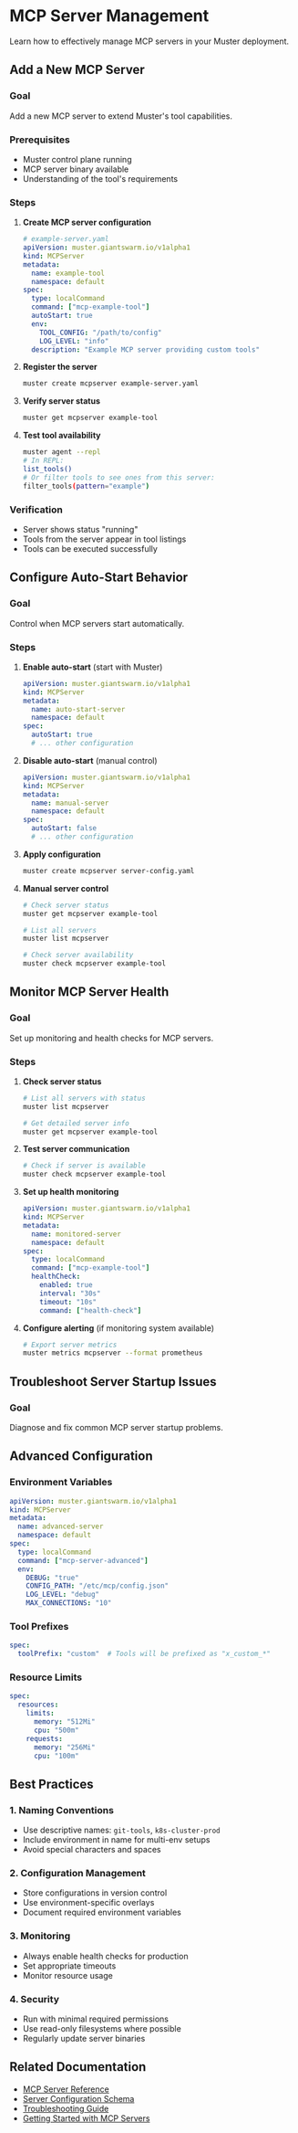# MCP Server Management

Learn how to effectively manage MCP servers in your Muster deployment.

## Add a New MCP Server

### Goal
Add a new MCP server to extend Muster's tool capabilities.

### Prerequisites
- Muster control plane running
- MCP server binary available
- Understanding of the tool's requirements

### Steps

1. **Create MCP server configuration**
   
   ```yaml
   # example-server.yaml
   apiVersion: muster.giantswarm.io/v1alpha1
   kind: MCPServer
   metadata:
     name: example-tool
     namespace: default
   spec:
     type: localCommand
     command: ["mcp-example-tool"]
     autoStart: true
     env:
       TOOL_CONFIG: "/path/to/config"
       LOG_LEVEL: "info"
     description: "Example MCP server providing custom tools"
   ```

2. **Register the server**
   
   ```bash
   muster create mcpserver example-server.yaml
   ```

3. **Verify server status**
   
   ```bash
   muster get mcpserver example-tool
   ```

4. **Test tool availability**
   
   ```bash
   muster agent --repl
   # In REPL:
   list_tools()
   # Or filter tools to see ones from this server:
   filter_tools(pattern="example")
   ```

### Verification
- Server shows status "running"
- Tools from the server appear in tool listings
- Tools can be executed successfully

## Configure Auto-Start Behavior

### Goal
Control when MCP servers start automatically.

### Steps

1. **Enable auto-start** (start with Muster)
   
   ```yaml
   apiVersion: muster.giantswarm.io/v1alpha1
   kind: MCPServer
   metadata:
     name: auto-start-server
     namespace: default
   spec:
     autoStart: true
     # ... other configuration
   ```

2. **Disable auto-start** (manual control)
   
   ```yaml
   apiVersion: muster.giantswarm.io/v1alpha1
   kind: MCPServer
   metadata:
     name: manual-server
     namespace: default
   spec:
     autoStart: false
     # ... other configuration
   ```

3. **Apply configuration**
   
   ```bash
   muster create mcpserver server-config.yaml
   ```

4. **Manual server control**
   
   ```bash
   # Check server status
   muster get mcpserver example-tool
   
   # List all servers
   muster list mcpserver
   
   # Check server availability
   muster check mcpserver example-tool
   ```

## Monitor MCP Server Health

### Goal
Set up monitoring and health checks for MCP servers.

### Steps

1. **Check server status**
   
   ```bash
   # List all servers with status
   muster list mcpserver
   
   # Get detailed server info
   muster get mcpserver example-tool
   ```

2. **Test server communication**
   
   ```bash
   # Check if server is available
   muster check mcpserver example-tool
   ```

3. **Set up health monitoring**
   
   ```yaml
   apiVersion: muster.giantswarm.io/v1alpha1
   kind: MCPServer
   metadata:
     name: monitored-server
     namespace: default
   spec:
     type: localCommand
     command: ["mcp-example-tool"]
     healthCheck:
       enabled: true
       interval: "30s"
       timeout: "10s"
       command: ["health-check"]
   ```

4. **Configure alerting** (if monitoring system available)
   
   ```bash
   # Export server metrics
   muster metrics mcpserver --format prometheus
   ```

## Troubleshoot Server Startup Issues

### Goal
Diagnose and fix common MCP server startup problems.

## Advanced Configuration

### Environment Variables
```yaml
apiVersion: muster.giantswarm.io/v1alpha1
kind: MCPServer
metadata:
  name: advanced-server
  namespace: default
spec:
  type: localCommand
  command: ["mcp-server-advanced"]
  env:
    DEBUG: "true"
    CONFIG_PATH: "/etc/mcp/config.json"
    LOG_LEVEL: "debug"
    MAX_CONNECTIONS: "10"
```

### Tool Prefixes
```yaml
spec:
  toolPrefix: "custom"  # Tools will be prefixed as "x_custom_*"
```

### Resource Limits
```yaml
spec:
  resources:
    limits:
      memory: "512Mi"
      cpu: "500m"
    requests:
      memory: "256Mi"
      cpu: "100m"
```

## Best Practices

### 1. Naming Conventions
- Use descriptive names: `git-tools`, `k8s-cluster-prod`
- Include environment in name for multi-env setups
- Avoid special characters and spaces

### 2. Configuration Management
- Store configurations in version control
- Use environment-specific overlays
- Document required environment variables

### 3. Monitoring
- Always enable health checks for production
- Set appropriate timeouts
- Monitor resource usage

### 4. Security
- Run with minimal required permissions
- Use read-only filesystems where possible
- Regularly update server binaries

## Related Documentation
- [MCP Server Reference](../reference/mcpserver.md)
- [Server Configuration Schema](../reference/configuration.md#mcpserver)
- [Troubleshooting Guide](troubleshooting.md)
- [Getting Started with MCP Servers](../getting-started/mcp-server-setup.md) 